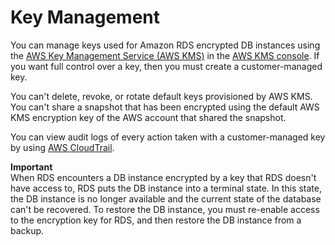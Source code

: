 # Key Management<a name="Overview.Encryption.Keys"></a>

You can manage keys used for Amazon RDS encrypted DB instances using the [AWS Key Management Service \(AWS KMS\)](https://docs.aws.amazon.com/kms/latest/developerguide/) in the [AWS KMS console](https://console.aws.amazon.com/kms)\. If you want full control over a key, then you must create a customer\-managed key\.

You can't delete, revoke, or rotate default keys provisioned by AWS KMS\. You can't share a snapshot that has been encrypted using the default AWS KMS encryption key of the AWS account that shared the snapshot\.

You can view audit logs of every action taken with a customer\-managed key by using [AWS CloudTrail](https://docs.aws.amazon.com/awscloudtrail/latest/userguide/)\.

**Important**  
When RDS encounters a DB instance encrypted by a key that RDS doesn't have access to, RDS puts the DB instance into a terminal state\. In this state, the DB instance is no longer available and the current state of the database can't be recovered\. To restore the DB instance, you must re\-enable access to the encryption key for RDS, and then restore the DB instance from a backup\.